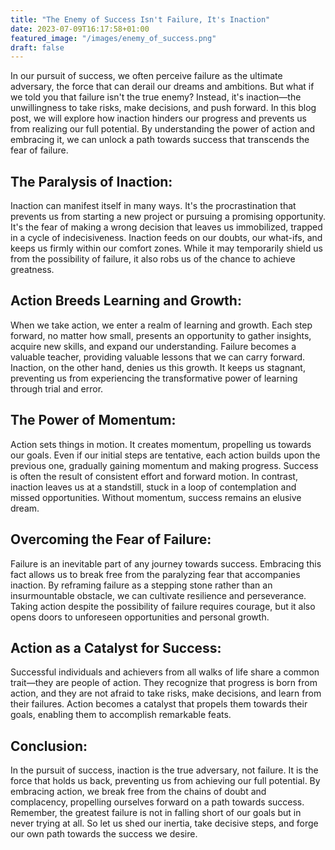 ```yaml
---
title: "The Enemy of Success Isn't Failure, It's Inaction"
date: 2023-07-09T16:17:58+01:00
featured_image: "/images/enemy_of_success.png"
draft: false
---
```


In our pursuit of success, we often perceive failure as the ultimate adversary, the force that can derail our dreams and ambitions. But what if we told you that failure isn't the true enemy? Instead, it's inaction—the unwillingness to take risks, make decisions, and push forward. In this blog post, we will explore how inaction hinders our progress and prevents us from realizing our full potential. By understanding the power of action and embracing it, we can unlock a path towards success that transcends the fear of failure.

## The Paralysis of Inaction:

Inaction can manifest itself in many ways. It's the procrastination that prevents us from starting a new project or pursuing a promising opportunity. It's the fear of making a wrong decision that leaves us immobilized, trapped in a cycle of indecisiveness. Inaction feeds on our doubts, our what-ifs, and keeps us firmly within our comfort zones. While it may temporarily shield us from the possibility of failure, it also robs us of the chance to achieve greatness.

## Action Breeds Learning and Growth:

When we take action, we enter a realm of learning and growth. Each step forward, no matter how small, presents an opportunity to gather insights, acquire new skills, and expand our understanding. Failure becomes a valuable teacher, providing valuable lessons that we can carry forward. Inaction, on the other hand, denies us this growth. It keeps us stagnant, preventing us from experiencing the transformative power of learning through trial and error.

## The Power of Momentum:

Action sets things in motion. It creates momentum, propelling us towards our goals. Even if our initial steps are tentative, each action builds upon the previous one, gradually gaining momentum and making progress. Success is often the result of consistent effort and forward motion. In contrast, inaction leaves us at a standstill, stuck in a loop of contemplation and missed opportunities. Without momentum, success remains an elusive dream.

## Overcoming the Fear of Failure:

Failure is an inevitable part of any journey towards success. Embracing this fact allows us to break free from the paralyzing fear that accompanies inaction. By reframing failure as a stepping stone rather than an insurmountable obstacle, we can cultivate resilience and perseverance. Taking action despite the possibility of failure requires courage, but it also opens doors to unforeseen opportunities and personal growth.

## Action as a Catalyst for Success:

Successful individuals and achievers from all walks of life share a common trait—they are people of action. They recognize that progress is born from action, and they are not afraid to take risks, make decisions, and learn from their failures. Action becomes a catalyst that propels them towards their goals, enabling them to accomplish remarkable feats.

## Conclusion:

In the pursuit of success, inaction is the true adversary, not failure. It is the force that holds us back, preventing us from achieving our full potential. By embracing action, we break free from the chains of doubt and complacency, propelling ourselves forward on a path towards success. Remember, the greatest failure is not in falling short of our goals but in never trying at all. So let us shed our inertia, take decisive steps, and forge our own path towards the success we desire.
